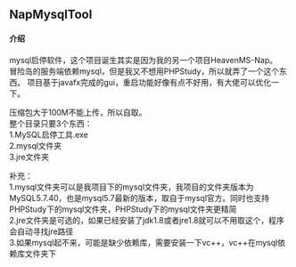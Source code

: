 ## NapMysqlTool

#### 介绍
mysql启停软件，这个项目诞生其实是因为我的另一个项目HeavenMS-Nap。  
冒险岛的服务端依赖mysql，但是我又不想用PHPStudy，所以就弄了一个这个东西。
项目基于javafx完成的gui，重启功能好像有点不好用，有大佬可以优化一下。

压缩包大于100M不能上传，所以自取。  
整个目录只要3个东西：  
1.MySQL启停工具.exe  
2.mysql文件夹  
3.jre文件夹

补充：  
1.mysql文件夹可以是我项目下的mysql文件夹，我项目的文件夹版本为MySQL5.7.40，也是mysql5.7最新的版本，取自于mysql官方。同时也支持PHPStudy下的mysql文件夹，PHPStudy下的mysql文件夹更精简  
2.jre文件夹是可选的，如果已经安装了jdk1.8或者jre1.8就可以不用取这个，程序会自动寻找jre路径  
3.如果mysql起不来，可能是缺少依赖库，需要安装一下vc++，vc++在mysql依赖库文件夹下